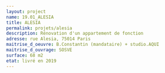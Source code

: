 ```yaml
---
layout: project
name: 19.01_ALESIA
title: ALESIA
permalink: projets/alesia
description: Rénovation d'un appartement de fonction
adresse: rue Alesia, 75014 Paris
maitrise_d_oeuvre: B.Constantin (mandataire) + studio.AQUI
maitrise_d_ouvrage: SOSVE 
surface: 68 m2
etat: livré en 2019
---
```


